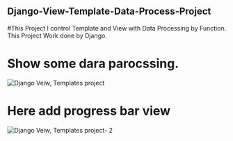 ## Django-View-Template-Data-Process-Project
#This Project I control Template and View with Data Processing by Function.  This Project Work done by Django. 

# Show some dara parocssing.

![Django Veiw, Templates project](https://user-images.githubusercontent.com/20586080/87575982-8725ad00-c6f2-11ea-8fdc-0071dc08d19c.jpg)

# Here add progress bar view

![Django Veiw, Templates project- 2](https://user-images.githubusercontent.com/20586080/87576215-d5d34700-c6f2-11ea-9909-368a2e9c1a0f.jpg)
